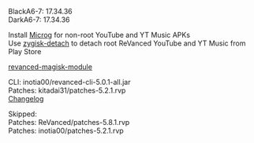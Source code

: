 BlackA6-7: 17.34.36  
DarkA6-7: 17.34.36  

Install [Microg](https://github.com/ReVanced/GmsCore/releases) for non-root YouTube and YT Music APKs  
Use [zygisk-detach](https://github.com/j-hc/zygisk-detach) to detach root ReVanced YouTube and YT Music from Play Store  

[revanced-magisk-module](https://github.com/j-hc/revanced-magisk-module)
  
CLI: inotia00/revanced-cli-5.0.1-all.jar  
Patches: kitadai31/patches-5.2.1.rvp  
[Changelog](https://github.com/kitadai31/revanced-patches-android6-7/releases/tag/v5.2.1)  

Skipped:  
Patches: ReVanced/patches-5.8.1.rvp  
Patches: inotia00/patches-5.2.1.rvp      
